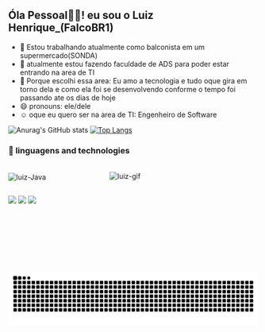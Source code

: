 ## Óla Pessoal👋🏼! eu sou o Luiz Henrique_(FalcoBR1)

- 🔭 Estou trabalhando atualmente como balconista em um supermercado(SONDA)
- 🌱 atualmente estou fazendo faculdade de ADS para poder estar entrando na area de TI
- 🤔 Porque escolhi essa area: Eu amo a tecnologia e tudo oque gira em torno dela e como ela foi se desenvolvendo conforme o tempo foi passando ate os dias de hoje
- 😄 pronouns: ele/dele
- ☺️ oque eu quero ser na area de TI: Engenheiro de Software


![Anurag's GitHub stats](https://github-readme-stats.vercel.app/api?username=FalcoBR1&show_icons=true&theme=dark)
[![Top Langs](https://github-readme-stats.vercel.app/api/top-langs/?username=FalcoBR1&layout=compactt&show_icons=true&theme=dark)](https://github.com/anuraghazra/github-readme-stats)



### 🤖 linguagens and technologies
<div style="display: inline_block"><br>
 <img align="center" alt="luiz-Java" height="80" width="100" src="https://cdn.jsdelivr.net/gh/devicons/devicon@latest/icons/java/java-original-wordmark.svg" />
  <img align="right" alt="luiz-gif" height="200" width="300" src=https://github.com/user-attachments/assets/9f3326a0-0b5c-41e3-aae8-800ec0a0384b />
        
  </div>
  
  ##

  <div> 
  <a href="https://instagram.com/luiz.hf.aranha" target="_blank"><img src="https://img.shields.io/badge/-Instagram-%23E4405F?style=for-the-badge&logo=instagram&logoColor=white" target="_blank"></a>
  <a href = "mailto:luizhfaranha25@gmail.com"><img src="https://img.shields.io/badge/-Gmail-%23333?style=for-the-badge&logo=gmail&logoColor=white" target="_blank"></a>
  <a href="https://www.linkedin.com/in/luiz-henrique-522008237" target="_blank"><img src="https://img.shields.io/badge/-LinkedIn-%230077B5?style=for-the-badge&logo=linkedin&logoColor=white" target="_blank"></a> 
  
</div>

<picture align="center">
  <source media="(prefers-color-scheme: dark)" srcset="https://raw.githubusercontent.com/FalcoBR1/FalcoBR1/output/github-contribution-grid-snake-dark.svg">
  <source media="(prefers-color-scheme: light)" srcset="https://raw.githubusercontent.com/FalcoBR1/FalcoBR1/output/github-contribution-grid-snake-dark.svg">
  <img align="center" alt="github contribution grid snake animation" src="https://raw.githubusercontent.com/FalcoBR1/FalcoBR1/output/github-contribution-grid-snake.svg">
</picture>
          
          
          
      
          
          
          
